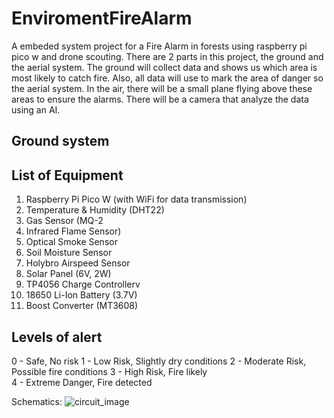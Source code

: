 # EnviromentFireAlarm
A embeded system project for a Fire Alarm in forests using raspberry pi pico w and drone scouting. There are 2 parts in this project, the ground and the aerial system. The ground will collect data and shows us which area is most likely to catch fire. Also, all data will use to mark the area of danger so the aerial system. In the air, there will be a small plane flying above these areas to ensure the alarms. There will be a camera that analyze the data using an AI.
## Ground system

## List of Equipment

1) Raspberry Pi Pico W (with WiFi for data transmission)
2) Temperature & Humidity (DHT22)
3) Gas Sensor (MQ-2
4)  Infrared Flame Sensor)
5)  Optical Smoke Sensor
6)  Soil Moisture Sensor
7)  Holybro Airspeed Sensor
8)  Solar Panel (6V, 2W)
9)  TP4056 Charge Controllerv
10)  18650 Li-Ion Battery (3.7V)
11)  Boost Converter (MT3608)

## Levels of alert
0 - Safe, No risk
1 - Low Risk, Slightly dry conditions
2 - Moderate Risk, Possible fire conditions
3 - High Risk, Fire likely	
4 - Extreme Danger, Fire detected

Schematics:
![circuit_image](https://github.com/user-attachments/assets/33410e80-0e8d-4954-8cd2-0472d11ad471)

